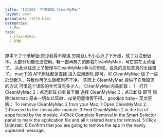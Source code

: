 ```yaml
---
title: '131202  完美卸载 CleanMyMac'
layout: post
permalink: /2670.html
categories:
  - Mac
tags:
  - CleanMyMac
  - 卸载
---
```

原本下了个破解版(原谅我得不厚道,穷屌丝),不小心点了下升级，成了为注册版本，大部分功能无法使用。我一直再努力的卸载CleanMyMac，可它实在太顽强了。 从此以往走上了慢慢与CleanMyMac争斗的历程。说真的这玩意真的太操蛋了。 mac下的 APP删除都是直接 进入应用删除 即可，可 CleanMyMac 做了一些启动嵌入，导致你再怎么删都删不干净。 实际上 CleanMyMac 提供了自我毁灭的方式 可惜这个读图的年代没有多少人。 CleanMyMac完美卸载： 1：打开CleanMyMac 2：点选卸载 拉到最下面 选择 CleanMyMac 3：点击卸载 即可 删除clearmac 原来一切如此简单，xp使用思维要不得。 goodjob baby~ 英文原版： To remove CleanMyMac 2 from your Mac: 1:Open CleanMyMac 2. 2:Proceed to the Uninstaller module. 3:Find CleanMyMac 2 in the list of apps found by the module. 4:Click Complete Removal in the Smart Selector panel to mark the application file and all it related items for removal. 5:Click Uninstall. 6:Confirm that you are going to remove the app in the newly appeared message.